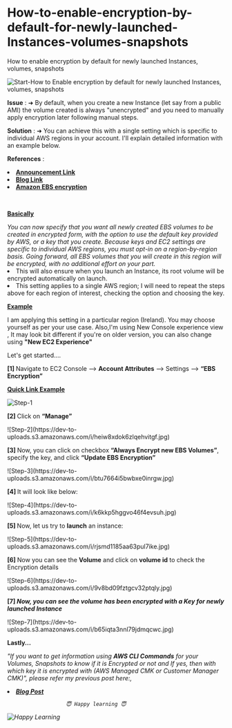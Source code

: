 # How-to-enable-encryption-by-default-for-newly-launched-Instances-volumes-snapshots
How to enable encryption by default for newly launched Instances, volumes, snapshots

![Start-How to Enable encryption by default for newly launched Instances, volumes, snapshots](https://media.giphy.com/media/3xz2Bw12fe9iyG06v6/giphy.gif)


**Issue** :
➜ By default, when you create a new Instance (let say from a public AMI) the volume created is always "unencrypted" and you need to manually apply encryption later following manual steps.

**Solution** :
➜ You can achieve this with a single setting which is specific to individual AWS regions in your account. I'll explain detailed information with an example below.

**References** :
<li><b><a href="https://aws.amazon.com/about-aws/whats-new/2019/05/with-a-single-setting-you-can-encrypt-all-new-amazon-ebs-volumes/" target="_blank">Announcement Link</a></b></li>

<li><b><a href="https://aws.amazon.com/blogs/aws/new-opt-in-to-default-encryption-for-new-ebs-volumes/" target="_blank"> Blog Link</a></b></li>

<li><b><a href="https://docs.aws.amazon.com/AWSEC2/latest/UserGuide/EBSEncryption.html?icmpid=docs_ec2_console" target="_blank"> Amazon EBS encryption </a></b></li>

<p><br></p>
<p><b><u>Basically</u></b></p>
<i>You can now specify that you want all newly created EBS volumes to be created in encrypted form, with the option to use the default key provided by AWS, or a key that you create. Because keys and EC2 settings are specific to individual AWS regions, you must opt-in on a region-by-region basis. Going forward, all EBS volumes that you will create in this region will be encrypted, with no additional effort on your part.</i>

<li>This will also ensure when you launch an Instance, its root volume will be encrypted automatically on launch.</li>

<li>This setting applies to a single AWS region; I will need to repeat the steps above for each region of interest, checking the option and choosing the key.</li>

<p><b><u>Example</u></b></p>
I am applying this setting in a particular region (Ireland). You may choose yourself as per your use case.
Also,I'm using New Console experience view , It may look bit different if you're on older version, you can also change using <b>"New EC2 Experience"</b>

Let's get started....


<p><b>[1] </b>Navigate to EC2 Console --> <b>Account Attributes</b> --> Settings --> <b>“EBS Encryption”</b></p>
<b><a href="https://console.aws.amazon.com/ec2/v2/home?region=eu-west-1#Settings:tab=ebsEncryption" target="_blank"> Quick Link Example </a></b>

![Step-1](https://dev-to-uploads.s3.amazonaws.com/i/udgzjtt9j7ujyjd3aefj.jpg)

<p><b>[2] </b>Click on <b>“Manage”</b></p>
![Step-2](https://dev-to-uploads.s3.amazonaws.com/i/heiw8xdok6zlqehvitgf.jpg)

<p><b>[3] </b>Now, you can click on checkbox <b>“Always Encrypt new EBS Volumes”</b>, specify the key, and click <b>“Update EBS Encryption”</b></p>
![Step-3](https://dev-to-uploads.s3.amazonaws.com/i/btu7664i5bwbxe0inrgw.jpg)

<p><b>[4] </b>It will look like below:</p>
![Step-4](https://dev-to-uploads.s3.amazonaws.com/i/k6kkp5hggvo46f4evsuh.jpg)

<p><b>[5] </b>Now, let us try to <b>launch</b> an instance:</p>
![Step-5](https://dev-to-uploads.s3.amazonaws.com/i/rjsmd1185aa63pul7ike.jpg)

<p><b>[6] </b>Now you can see the <b>Volume</b> and click on <b>volume id</b> to check the Encryption details</p>
![Step-6](https://dev-to-uploads.s3.amazonaws.com/i/9v8bd09fztgcv32ptqly.jpg)

<p><b>[7] </b><b><i>Now, you can see the volume has been encrypted with a Key for newly launched Instance</b></i></p>
![Step-7](https://dev-to-uploads.s3.amazonaws.com/i/b65iqta3nnl79jdmqcwc.jpg)


<b>Lastly...</b>
 
<i>"If you want to get information using <b>AWS CLI Commands</b> for your Volumes, Snapshots to know if it is Encrypted or not and If yes, then with which key it is encrypted with (AWS Managed CMK or Customer Manager CMK)", please refer my previous post here:<i>,

<li><b><a href="https://dev.to/dineshrathee12/how-to-get-details-of-an-ami-or-snapshot-if-it-is-encrypted-and-with-which-key-aws-managed-cmk-or-customer-manager-cmk-aws-7b0" target="_blank"> Blog Post</a></b></li>




                       😇 Happy learning 😇

![Happy Learning](https://media.giphy.com/media/8dYmJ6Buo3lYY/giphy.gif)


